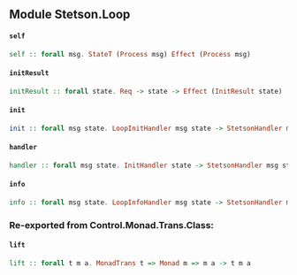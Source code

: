 ## Module Stetson.Loop

#### `self`

``` purescript
self :: forall msg. StateT (Process msg) Effect (Process msg)
```

#### `initResult`

``` purescript
initResult :: forall state. Req -> state -> Effect (InitResult state)
```

#### `init`

``` purescript
init :: forall msg state. LoopInitHandler msg state -> StetsonHandler msg state -> StetsonHandler msg state
```

#### `handler`

``` purescript
handler :: forall msg state. InitHandler state -> StetsonHandler msg state
```

#### `info`

``` purescript
info :: forall msg state. LoopInfoHandler msg state -> StetsonHandler msg state -> StetsonHandler msg state
```


### Re-exported from Control.Monad.Trans.Class:

#### `lift`

``` purescript
lift :: forall t m a. MonadTrans t => Monad m => m a -> t m a
```

